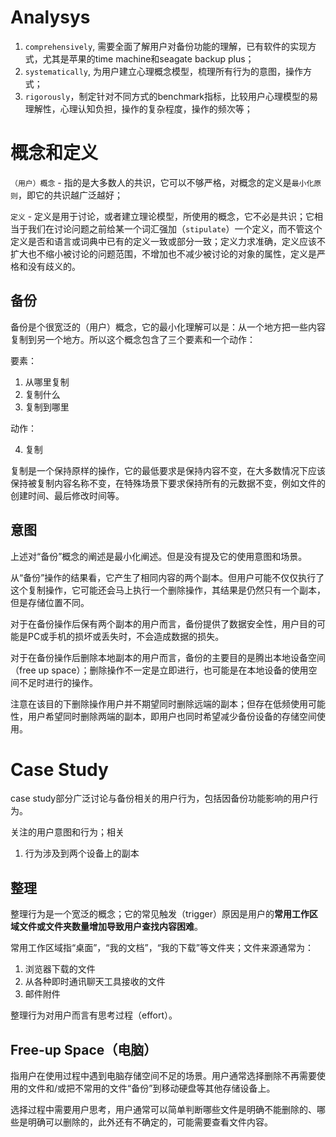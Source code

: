 # Analysys

1. `comprehensively`, 需要全面了解用户对备份功能的理解，已有软件的实现方式，尤其是苹果的time machine和seagate backup plus；
2. `systematically`, 为用户建立心理概念模型，梳理所有行为的意图，操作方式；
3. `rigorously`，制定针对不同方式的benchmark指标，比较用户心理模型的易理解性，心理认知负担，操作的复杂程度，操作的频次等；

# 概念和定义

`（用户）概念` - 指的是大多数人的共识，它可以不够严格，对概念的定义是`最小化原则`，即它的共识越广泛越好；

`定义` - 定义是用于讨论，或者建立理论模型，所使用的概念，它不必是共识；它相当于我们在讨论问题之前给某一个词汇强加（`stipulate`）一个定义，而不管这个定义是否和语言或词典中已有的定义一致或部分一致；定义力求准确，定义应该不扩大也不缩小被讨论的问题范围，不增加也不减少被讨论的对象的属性，定义是严格和没有歧义的。

## 备份

备份是个很宽泛的（用户）概念，它的最小化理解可以是：从一个地方把一些内容复制到另一个地方。所以这个概念包含了三个要素和一个动作：

要素：
1. 从哪里复制
2. 复制什么
3. 复制到哪里

动作：

4. 复制

复制是一个保持原样的操作，它的最低要求是保持内容不变，在大多数情况下应该保持被复制内容名称不变，在特殊场景下要求保持所有的元数据不变，例如文件的创建时间、最后修改时间等。

## 意图

上述对“备份”概念的阐述是最小化阐述。但是没有提及它的使用意图和场景。

从“备份”操作的结果看，它产生了相同内容的两个副本。但用户可能不仅仅执行了这个复制操作，它可能还会马上执行一个删除操作，其结果是仍然只有一个副本，但是存储位置不同。

对于在备份操作后保有两个副本的用户而言，备份提供了数据安全性，用户目的可能是PC或手机的损坏或丢失时，不会造成数据的损失。

对于在备份操作后删除本地副本的用户而言，备份的主要目的是腾出本地设备空间（free up space）；删除操作不一定是立即进行，也可能是在本地设备的使用空间不足时进行的操作。

注意在该目的下删除操作用户并不期望同时删除远端的副本；但存在低频使用可能性，用户希望同时删除两端的副本，即用户也同时希望减少备份设备的存储空间使用。

# Case Study

case study部分广泛讨论与备份相关的用户行为，包括因备份功能影响的用户行为。

关注的用户意图和行为；相关

1. 行为涉及到两个设备上的副本

## 整理

整理行为是一个宽泛的概念；它的常见触发（trigger）原因是用户的**常用工作区域文件或文件夹数量增加导致用户查找内容困难**。

常用工作区域指“桌面”，“我的文档”，“我的下载”等文件夹；文件来源通常为：

1. 浏览器下载的文件
2. 从各种即时通讯聊天工具接收的文件
3. 邮件附件

整理行为对用户而言有思考过程（effort）。

## Free-up Space（电脑）

指用户在使用过程中遇到电脑存储空间不足的场景。用户通常选择删除不再需要使用的文件和/或把不常用的文件“备份”到移动硬盘等其他存储设备上。

选择过程中需要用户思考，用户通常可以简单判断哪些文件是明确不能删除的、哪些是明确可以删除的，此外还有不确定的，可能需要查看文件内容。


















